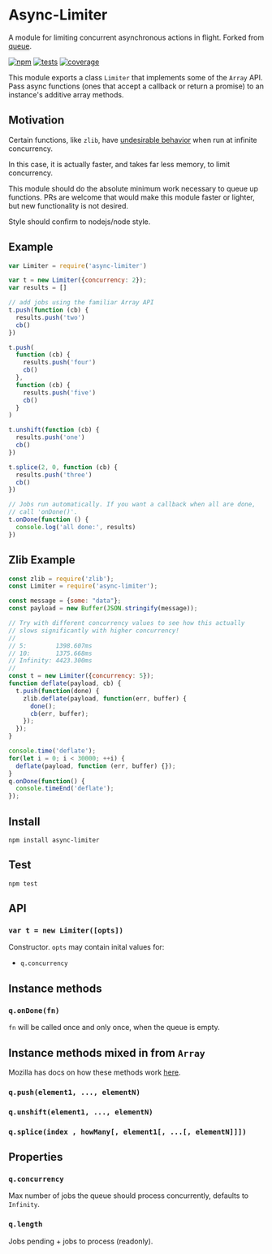 # Async-Limiter

A module for limiting concurrent asynchronous actions in flight. Forked from [queue](https://github.com/jessetane/queue).

[![npm](https://img.shields.io/npm/v/async-limiter.svg?style=flat-square)](https://www.npmjs.org/async-limiter)
[![tests](https://img.shields.io/travis/STRML/async-limiter.svg?style=flat-square&branch=master)](https://travis-ci.org/STRML/async-limiter)
[![coverage](https://img.shields.io/coveralls/STRML/async-limiter.svg?style=flat-square&branch=master)](https://coveralls.io/r/STRML/async-limiter)

This module exports a class `Limiter` that implements some of the `Array` API.
Pass async functions (ones that accept a callback or return a promise) to an instance's additive array methods.

## Motivation

Certain functions, like `zlib`, have [undesirable behavior](https://github.com/nodejs/node/issues/8871#issuecomment-250915913) when
run at infinite concurrency.

In this case, it is actually faster, and takes far less memory, to limit concurrency.

This module should do the absolute minimum work necessary to queue up functions. PRs are welcome that would
make this module faster or lighter, but new functionality is not desired.

Style should confirm to nodejs/node style.

## Example

``` javascript
var Limiter = require('async-limiter')

var t = new Limiter({concurrency: 2});
var results = []

// add jobs using the familiar Array API
t.push(function (cb) {
  results.push('two')
  cb()
})

t.push(
  function (cb) {
    results.push('four')
    cb()
  },
  function (cb) {
    results.push('five')
    cb()
  }
)

t.unshift(function (cb) {
  results.push('one')
  cb()
})

t.splice(2, 0, function (cb) {
  results.push('three')
  cb()
})

// Jobs run automatically. If you want a callback when all are done,
// call 'onDone()'.
t.onDone(function () {
  console.log('all done:', results)
})
```

## Zlib Example

```js
const zlib = require('zlib');
const Limiter = require('async-limiter');

const message = {some: "data"};
const payload = new Buffer(JSON.stringify(message));

// Try with different concurrency values to see how this actually
// slows significantly with higher concurrency!
//
// 5:        1398.607ms
// 10:       1375.668ms
// Infinity: 4423.300ms
//
const t = new Limiter({concurrency: 5});
function deflate(payload, cb) {
  t.push(function(done) {
    zlib.deflate(payload, function(err, buffer) {
      done();
      cb(err, buffer);
    });
  });
}

console.time('deflate');
for(let i = 0; i < 30000; ++i) {
  deflate(payload, function (err, buffer) {});
}
q.onDone(function() {
  console.timeEnd('deflate');
});
```

## Install

`npm install async-limiter`

## Test

`npm test`

## API

### `var t = new Limiter([opts])`
Constructor. `opts` may contain inital values for:
* `q.concurrency`

## Instance methods

### `q.onDone(fn)`
`fn` will be called once and only once, when the queue is empty.

## Instance methods mixed in from `Array`
Mozilla has docs on how these methods work [here](https://developer.mozilla.org/en-US/docs/Web/JavaScript/Reference/Global_Objects/Array).
### `q.push(element1, ..., elementN)`
### `q.unshift(element1, ..., elementN)`
### `q.splice(index , howMany[, element1[, ...[, elementN]]])`

## Properties
### `q.concurrency`
Max number of jobs the queue should process concurrently, defaults to `Infinity`.

### `q.length`
Jobs pending + jobs to process (readonly).

